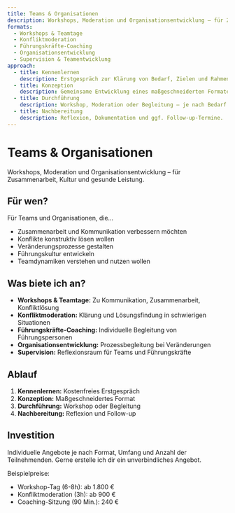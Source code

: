 ```yaml
---
title: Teams & Organisationen
description: Workshops, Moderation und Organisationsentwicklung – für Zusammenarbeit, Kultur und gesunde Leistung.
formats:
  - Workshops & Teamtage
  - Konfliktmoderation
  - Führungskräfte-Coaching
  - Organisationsentwicklung
  - Supervision & Teamentwicklung
approach:
  - title: Kennenlernen
    description: Erstgespräch zur Klärung von Bedarf, Zielen und Rahmenbedingungen (kostenlos).
  - title: Konzeption
    description: Gemeinsame Entwicklung eines maßgeschneiderten Formates.
  - title: Durchführung
    description: Workshop, Moderation oder Begleitung – je nach Bedarf vor Ort oder online.
  - title: Nachbereitung
    description: Reflexion, Dokumentation und ggf. Follow-up-Termine.
---
```


# Teams & Organisationen

Workshops, Moderation und Organisationsentwicklung – für Zusammenarbeit, Kultur und gesunde Leistung.

## Für wen?

Für Teams und Organisationen, die…
- Zusammenarbeit und Kommunikation verbessern möchten
- Konflikte konstruktiv lösen wollen
- Veränderungsprozesse gestalten
- Führungskultur entwickeln
- Teamdynamiken verstehen und nutzen wollen

## Was biete ich an?

- **Workshops & Teamtage:** Zu Kommunikation, Zusammenarbeit, Konfliktlösung
- **Konfliktmoderation:** Klärung und Lösungsfindung in schwierigen Situationen
- **Führungskräfte-Coaching:** Individuelle Begleitung von Führungspersonen
- **Organisationsentwicklung:** Prozessbegleitung bei Veränderungen
- **Supervision:** Reflexionsraum für Teams und Führungskräfte

## Ablauf

1. **Kennenlernen:** Kostenfreies Erstgespräch
2. **Konzeption:** Maßgeschneidertes Format
3. **Durchführung:** Workshop oder Begleitung
4. **Nachbereitung:** Reflexion und Follow-up

## Investition

Individuelle Angebote je nach Format, Umfang und Anzahl der Teilnehmenden. Gerne erstelle ich dir ein unverbindliches Angebot.

Beispielpreise:
- Workshop-Tag (6-8h): ab 1.800 €
- Konfliktmoderation (3h): ab 900 €
- Coaching-Sitzung (90 Min.): 240 €

